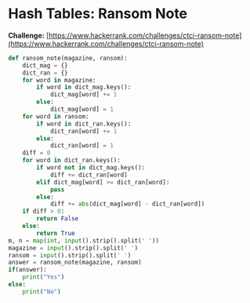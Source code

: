 # Hash Tables: Ransom Note

**Challenge:** [https://www.hackerrank.com/challenges/ctci-ransom-note](https://www.hackerrank.com/challenges/ctci-ransom-note)

```python
def ransom_note(magazine, ransom):
    dict_mag = {}
    dict_ran = {}
    for word in magazine:
        if word in dict_mag.keys():
            dict_mag[word] += 1
        else:
            dict_mag[word] = 1
    for word in ransom:
        if word in dict_ran.keys():
            dict_ran[word] += 1
        else:
            dict_ran[word] = 1
    diff = 0
    for word in dict_ran.keys():
        if word not in dict_mag.keys():
            diff += dict_ran[word]
        elif dict_mag[word] >= dict_ran[word]:
            pass
        else: 
            diff += abs(dict_mag[word] - dict_ran[word])
    if diff > 0:
        return False
    else:
        return True 
m, n = map(int, input().strip().split(' '))
magazine = input().strip().split(' ')
ransom = input().strip().split(' ')
answer = ransom_note(magazine, ransom)
if(answer):
    print("Yes")
else:
    print("No")
```